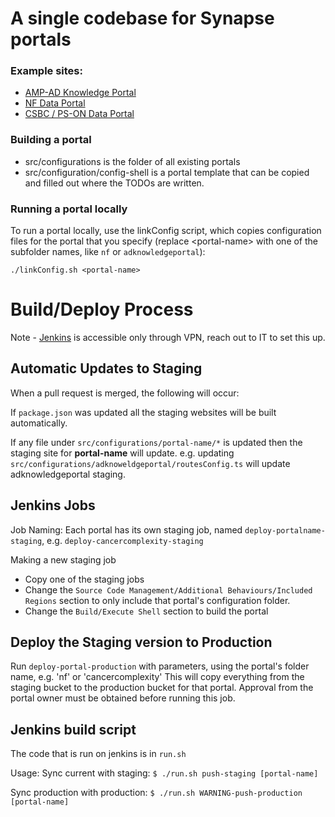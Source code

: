 # A single codebase for Synapse portals

### Example sites:

- [AMP-AD Knowledge Portal](https://adknowledgeportal.synapse.org)
- [NF Data Portal](https://nf.synapse.org)
- [CSBC / PS-ON Data Portal](https://csbc-pson.synapse.org)

### Building a portal

- src/configurations is the folder of all existing portals
- src/configuration/config-shell is a portal template that can be copied and filled out where the TODOs are written.

### Running a portal locally

To run a portal locally, use the linkConfig script, which copies configuration files for the portal that you specify
(replace \<portal-name\> with one of the subfolder names, like `nf` or `adknowledgeportal`):

```
./linkConfig.sh <portal-name>
```

# Build/Deploy Process

Note - [Jenkins](http://build-system-portals.sagebase.org:8080/login) is accessible only through VPN, reach out to IT to set this up.

## Automatic Updates to Staging

When a pull request is merged, the following will occur:

If `package.json` was updated all the staging websites will be built automatically.

If any file under `src/configurations/portal-name/*` is updated then the staging site for **portal-name** will update.
e.g. updating `src/configurations/adknoweldgeportal/routesConfig.ts` will update adknowledgeportal staging.

## Jenkins Jobs

Job Naming:
Each portal has its own staging job, named `deploy-portalname-staging`, e.g. `deploy-cancercomplexity-staging`

Making a new staging job

- Copy one of the staging jobs
- Change the `Source Code Management/Additional Behaviours/Included Regions` section to only include that portal's configuration folder.
- Change the `Build/Execute Shell` section to build the portal

## Deploy the Staging version to Production

Run `deploy-portal-production` with parameters, using the portal's folder name, e.g. 'nf' or 'cancercomplexity'
This will copy everything from the staging bucket to the production bucket for that portal. Approval from the portal owner must be obtained before running this job.

## Jenkins build script

The code that is run on jenkins is in `run.sh`

Usage:
Sync current with staging:
`$ ./run.sh push-staging [portal-name]`

Sync production with production:
`$ ./run.sh WARNING-push-production [portal-name]`
